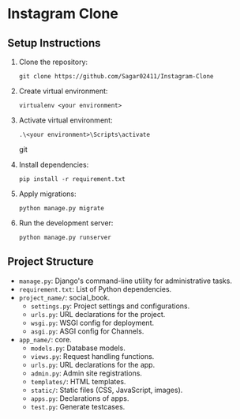 # Instagram Clone
 
## Setup Instructions
 
1. Clone the repository:
 
    ```
    git clone https://github.com/Sagar02411/Instagram-Clone
    ```
    
2. Create virtual environment:
   ```
   virtualenv <your environment>
   ```
3. Activate virtual environment:
   ```
   .\<your environment>\Scripts\activate
   ```
   git
4. Install dependencies:
 
    ```
    pip install -r requirement.txt
    ```
 
5. Apply migrations:
 
    ```
    python manage.py migrate
    ```
 
6. Run the development server:
 
    ```
    python manage.py runserver
    ```
## Project Structure
 
- `manage.py`: Django's command-line utility for administrative tasks.
- `requirement.txt`: List of Python dependencies.
- `project_name/`: social_book.
    - `settings.py`: Project settings and configurations.
    - `urls.py`: URL declarations for the project.
    - `wsgi.py`: WSGI config for deployment.
    - `asgi.py`: ASGI config for Channels.
- `app_name/`: core.
    - `models.py`: Database models.
    - `views.py`: Request handling functions.
    - `urls.py`: URL declarations for the app.
    - `admin.py`: Admin site registrations.
    - `templates/`: HTML templates.
    - `static/`: Static files (CSS, JavaScript, images).
    - `apps.py`: Declarations of apps.
    - `test.py`: Generate testcases.